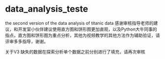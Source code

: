 # data_analysis_teste 
the second version of the data analysis of titanic data
感谢审核指导老师的建议，和开发室小伙伴建议使用直方图和饼形图更加直观，以及Python大牛同事的指点，直方图和饼形图为重点分析，其他为视频教学的其他方法作为辅助验证，请评审多多指导，谢谢。

关于V3
缺失的数据在探索分析单个数据之前分别进行了填充，请再次审核
